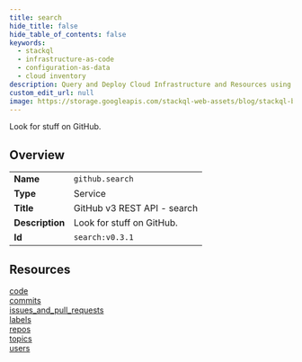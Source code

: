 ```yaml
---
title: search
hide_title: false
hide_table_of_contents: false
keywords:
  - stackql
  - infrastructure-as-code
  - configuration-as-data
  - cloud inventory
description: Query and Deploy Cloud Infrastructure and Resources using SQL
custom_edit_url: null
image: https://storage.googleapis.com/stackql-web-assets/blog/stackql-blog-post-featured-image.png
---
```

Look for stuff on GitHub.  
    

## Overview
<table><tbody>
<tr><td><b>Name</b></td><td><code>github.search</code></td></tr>
<tr><td><b>Type</b></td><td>Service</td></tr>
<tr><td><b>Title</b></td><td>GitHub v3 REST API - search</td></tr>
<tr><td><b>Description</b></td><td>Look for stuff on GitHub.</td></tr>
<tr><td><b>Id</b></td><td><code>search:v0.3.1</code></td></tr>
</tbody></table>

## Resources
<div class="row">
<div class="providerDocColumn">
<a href="/providers/github/search/code/">code</a><br />
<a href="/providers/github/search/commits/">commits</a><br />
<a href="/providers/github/search/issues_and_pull_requests/">issues_and_pull_requests</a><br />
<a href="/providers/github/search/labels/">labels</a><br />
</div>
<div class="providerDocColumn">
<a href="/providers/github/search/repos/">repos</a><br />
<a href="/providers/github/search/topics/">topics</a><br />
<a href="/providers/github/search/users/">users</a><br />
</div>
</div>
